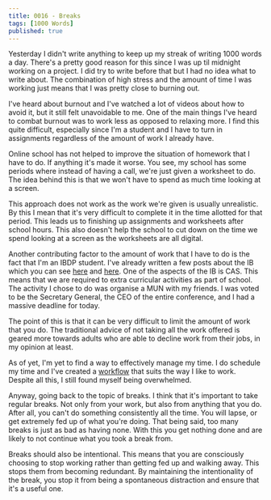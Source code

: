 ```yaml
---
title: 0016 - Breaks
tags: [1000 Words]
published: true
---
```

Yesterday I didn't write anything to keep up my streak of writing 1000 words a day. There's a pretty good reason for this since I was up til midnight working on a project. I did try to write before that but I had no idea what to write about. The combination of high stress and the amount of time I was working just means that I was pretty close to burning out.

I've heard about burnout and I've watched a lot of videos about how to avoid it, but it still felt unavoidable to me. One of the main things I've heard to combat burnout was to work less as opposed to relaxing more. I find this quite difficult, especially since I'm a student and I have to turn in assignments regardless of the amount of work I already have.

Online school has not helped to improve the situation of homework that I have to do. If anything it's made it worse. You see, my school has some periods where instead of having a call, we're just given a worksheet to do. The idea behind this is that we won't have to spend as much time looking at a screen.

This approach does not work as the work we're given is usually unrealistic. By this I mean that it's very difficult to complete it in the time allotted for that period. This leads us to finishing up assignments and worksheets after school hours. This also doesn't help the school to cut down on the time we spend looking at a screen as the worksheets are all digital.

Another contributing factor to the amount of work that I have to do is the fact that I'm an IBDP student. I've already written a few posts about the IB which you can see [here](https://notes.manassadasivuni.com/0002-explaining-the-ibdp/) and [here](https://notes.manassadasivuni.com/0003-my-opinion-on-the-ibdp/). One of the aspects of the IB is CAS. This means that we are required to extra curricular activities as part of school. The activity I chose to do was organise a MUN with my friends. I was voted to be the Secretary General, the CEO of the entire conference, and I had a massive deadline for today.

The point of this is that it can be very difficult to limit the amount of work that you do. The traditional advice of not taking all the work offered is geared more towards adults who are able to decline work from their jobs, in my opinion at least.

As of yet, I'm yet to find a way to effectively manage my time. I do schedule my time and I've created a [workflow](https://notes.manassadasivuni.com/0013-workflows/) that suits the way I like to work. Despite all this, I still found myself being overwhelmed. 

Anyway, going back to the topic of breaks. I think that it's important to take regular breaks. Not only from your work, but also from anything that you do. After all, you can't do something consistently all the time. You will lapse, or get extremely fed up of what you're doing. That being said, too many breaks is just as bad as having none. With this you get nothing done and are likely to not continue what you took a break from.

Breaks should also be intentional. This means that you are consciously choosing to stop working rather than getting fed up and walking away. This stops them from becoming redundant. By maintaining the intentionality of the break, you stop it from being a spontaneous distraction and ensure that it's a useful one.